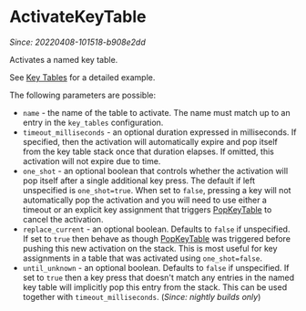# ActivateKeyTable

*Since: 20220408-101518-b908e2dd*

Activates a named key table.

See [Key Tables](../../key-tables.md) for a detailed example.

The following parameters are possible:

* `name` - the name of the table to activate.  The name must match up to an entry in the `key_tables` configuration.
* `timeout_milliseconds` - an optional duration expressed in milliseconds. If specified, then the activation will automatically expire and pop itself from the key table stack once that duration elapses.  If omitted, this activation will not expire due to time.
* `one_shot` - an optional boolean that controls whether the activation will pop itself after a single additional key press.  The default if left unspecified is `one_shot=true`. When set to `false`, pressing a key will not automatically pop the activation and you will need to use either a timeout or an explicit key assignment that triggers [PopKeyTable](PopKeyTable.md) to cancel the activation.
* `replace_current` - an optional boolean. Defaults to `false` if unspecified. If set to `true` then behave as though [PopKeyTable](PopKeyTable.md) was triggered before pushing this new activation on the stack.  This is most useful for key assignments in a table that was activated using `one_shot=false`.
* `until_unknown` - an optional boolean. Defaults to `false` if unspecified. If set to `true` then a key press that doesn't match any entries in the named key table will implicitly pop this entry from the stack. This can be used together with `timeout_milliseconds`. (*Since: nightly builds only*)
